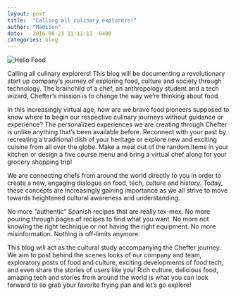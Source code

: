 ```yaml
---
layout: post
title:  "Calling all culinary explorers!"
author: "Madison"
date:   2016-06-23 11:11:11 -0400
categories: blog
---
```

![Hello Food]({{site.baseurl}}/_posts/hello-food.jpg)

Calling all culinary explorers! This blog will be documenting a revolutionary start up company’s journey of exploring food, culture and society through technology. The brainchild of a chef, an anthropology student and a tech wizard, Chefter’s mission is to change the way we’re thinking about food.

In this increasingly virtual age, how are we brave food pioneers supposed to know where to begin our respective culinary journeys without guidance or experience? The personalized experiences we are creating through Chefter is unlike anything that’s been available before. Reconnect with your past by recreating a traditional dish of your heritage or explore new and exciting cuisine from all over the globe. Make a meal out of the random items in your kitchen or design a five course menu and bring a virtual chef along for your grocery shopping trip!

We are connecting chefs from around the world directly to you in order to create a new, engaging dialogue on food, tech, culture and history. Today, these concepts are increasingly gaining importance as we all strive to move towards heightened cultural awareness and understanding.

No more “authentic” Spanish recipes that are really tex-mex. No more pouring through pages of recipes to find what you want. No more not knowing the right technique or not having the right equipment. No more misinformation. Nothing is off-limits anymore.

This blog will act as the cultural study accompanying the Chefter journey. We aim to post behind the scenes looks of our company and team, exploratory posts of food and culture, exciting developments of food tech, and even share the stories of users like you! Rich culture, delicious food, amazing tech and stories from around the world is what you can look forward to so grab your favorite frying pan and let’s go explore!